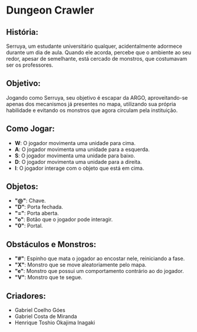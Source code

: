 # Dungeon Crawler

## História:
Serruya, um estudante universitário qualquer, acidentalmente adormece durante um dia de aula. Quando ele acorda, percebe que o ambiente ao seu redor, apesar de semelhante, está cercado de monstros, que costumavam ser os professores.

## Objetivo:
Jogando como Serruya, seu objetivo é escapar da ARGO, aproveitando-se apenas dos mecanismos já presentes no mapa, utilizando sua própria habilidade e evitando os monstros que agora circulam pela instituição.

## Como Jogar:
- **W**: O jogador movimenta uma unidade para cima.
- **A**: O jogador movimenta uma unidade para a esquerda.
- **S**: O jogador movimenta uma unidade para baixo.
- **D**: O jogador movimenta uma unidade para a direita.
- **I**: O jogador interage com o objeto que está em cima.

## Objetos:
- **"@"**: Chave.
- **"D"**: Porta fechada.
- **"="**: Porta aberta.
- **"o"**: Botão que o jogador pode interagir.
- **"0"**: Portal.

## Obstáculos e Monstros:
- **"#"**: Espinho que mata o jogador ao encostar nele, reiniciando a fase.
- **"X"**: Monstro que se move aleatoriamente pelo mapa.
- **"e"**: Monstro que possui um comportamento contrário ao do jogador.
- **"V"**: Monstro que te segue.

## Criadores:
- Gabriel Coelho Góes
- Gabriel Costa de Miranda
- Henrique Toshio Okajima Inagaki

